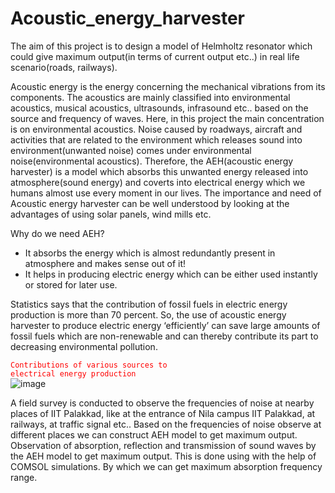 # Acoustic_energy_harvester
The aim of this project is to design a model of Helmholtz resonator which
could give maximum output(in terms of current output etc..) in real life
scenario(roads, railways).

Acoustic energy is the energy concerning the mechanical vibrations from its
components. The acoustics are mainly classified into environmental acoustics,
musical acoustics, ultrasounds, infrasound etc.. based on the source and frequency of
waves. Here, in this project the main concentration is on environmental acoustics.
Noise caused by roadways, aircraft and activities that are related to the environment
which releases sound into environment(unwanted noise) comes under environmental
noise(environmental acoustics). Therefore, the AEH(acoustic energy harvester) is a
model which absorbs this unwanted energy released into atmosphere(sound energy)
and coverts into electrical energy which we humans almost use every moment in our
lives. The importance and need of Acoustic energy harvester can be well understood
by looking at the advantages of using solar panels, wind mills etc. <br/>

Why do we need AEH? <br/>
- It absorbs the energy which is almost redundantly present in atmosphere and makes sense out of it! <br/>
- It helps in producing electric energy which can be either used instantly or stored for later use. <br/>

Statistics says that the contribution of fossil fuels in electric energy production is more than 70 percent. So, the use of acoustic energy harvester to produce electric energy ‘efficiently’ can save large amounts of fossil fuels which are non-renewable and can thereby contribute its part to decreasing environmental pollution. <br/>

<code style="color : red ">Contributions of various sources to electrical energy production</code> <br/>
![image](https://github.com/112101011/Acoustic_energy_harvester/assets/111628378/1644448e-9891-40ac-ab8c-1825ce518f09)

A field survey is conducted to observe the frequencies of noise at nearby places
of IIT Palakkad, like at the entrance of Nila campus IIT Palakkad, at railways, at
traffic signal etc.. Based on the frequencies of noise observe at different places we
can construct AEH model to get maximum output. <br/>
Observation of absorption, reflection and transmission of sound waves by the
AEH model to get maximum output. This is done using with the help of COMSOL
simulations. By which we can get maximum absorption frequency range.

